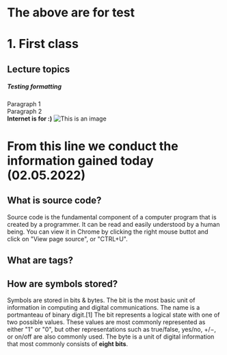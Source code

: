 # The above are for test  
# 1. First class
## Lecture topics
##### Testing formatting
Paragraph 1  
Paragraph 2  
**Internet is for :)**
![This is an image](http://www.productivecsharp.com/wp-content/uploads/2016/11/hard-work-e1479427265707.jpeg)
# From this line we conduct the information gained today (02.05.2022)  
## What is source code?  
Source code is the fundamental component of a computer program that is created by a programmer. It can be read and easily understood by a human being. You can view it in Chrome by clicking the right mouse buttot and click on "View page source", or "CTRL+U".  
## What are tags?  
  
## How are symbols stored?  
Symbols are stored in bits & bytes. The bit is the most basic unit of information in computing and digital communications. The name is a portmanteau of binary digit.[1] The bit represents a logical state with one of two possible values. These values are most commonly represented as either "1" or "0", but other representations such as true/false, yes/no, +/−, or on/off are also commonly used. The byte is a unit of digital information that most commonly consists of **eight bits**.  
